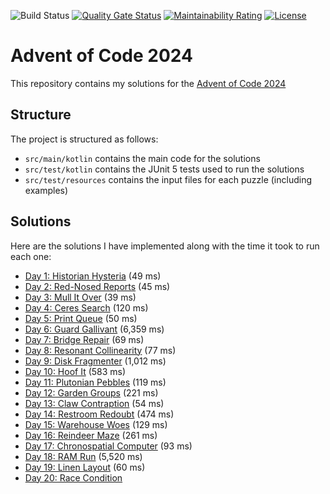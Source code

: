 ![Build Status](https://github.com/jwcarman/adventofcode2024/actions/workflows/maven.yml/badge.svg?branch=main)
[![Quality Gate Status](https://sonarcloud.io/api/project_badges/measure?project=jwcarman_adventofcode2024&metric=alert_status)](https://sonarcloud.io/summary/new_code?id=jwcarman_adventofcode2024)
[![Maintainability Rating](https://sonarcloud.io/api/project_badges/measure?project=jwcarman_adventofcode2024&metric=sqale_rating)](https://sonarcloud.io/summary/new_code?id=jwcarman_adventofcode2024)
[![License](https://img.shields.io/badge/License-Apache_2.0-blue.svg)](https://opensource.org/licenses/Apache-2.0)

# Advent of Code 2024

This repository contains my solutions for the [Advent of Code 2024](https://adventofcode.com/2024)

## Structure

The project is structured as follows:

* `src/main/kotlin` contains the main code for the solutions
* `src/test/kotlin` contains the JUnit 5 tests used to run the solutions
* `src/test/resources` contains the input files for each puzzle (including examples)

## Solutions

Here are the solutions I have implemented along with the time it took to run each one:

* [Day 1: Historian Hysteria](src/test/kotlin/adventofcode/Day01Test.kt) (49 ms)
* [Day 2: Red-Nosed Reports](src/test/kotlin/adventofcode/Day02Test.kt) (45 ms)
* [Day 3: Mull It Over](src/test/kotlin/adventofcode/Day03Test.kt) (39 ms)
* [Day 4: Ceres Search](src/test/kotlin/adventofcode/Day04Test.kt) (120 ms)
* [Day 5: Print Queue](src/test/kotlin/adventofcode/Day05Test.kt) (50 ms)
* [Day 6: Guard Gallivant](src/test/kotlin/adventofcode/Day06Test.kt) (6,359 ms)
* [Day 7: Bridge Repair](src/test/kotlin/adventofcode/Day07Test.kt) (69 ms)
* [Day 8: Resonant Collinearity](src/test/kotlin/adventofcode/Day08Test.kt) (77 ms)
* [Day 9: Disk Fragmenter](src/test/kotlin/adventofcode/Day09Test.kt) (1,012 ms)
* [Day 10: Hoof It](src/test/kotlin/adventofcode/Day10Test.kt) (583 ms)
* [Day 11: Plutonian Pebbles](src/test/kotlin/adventofcode/Day11Test.kt) (119 ms)
* [Day 12: Garden Groups](src/test/kotlin/adventofcode/Day12Test.kt) (221 ms)
* [Day 13: Claw Contraption](src/test/kotlin/adventofcode/Day13Test.kt) (54 ms)
* [Day 14: Restroom Redoubt](src/test/kotlin/adventofcode/Day14Test.kt) (474 ms)
* [Day 15: Warehouse Woes](src/test/kotlin/adventofcode/Day15Test.kt) (129 ms)
* [Day 16: Reindeer Maze](src/test/kotlin/adventofcode/Day16Test.kt) (261 ms)
* [Day 17: Chronospatial Computer](src/test/kotlin/adventofcode/Day17Test.kt) (93 ms)
* [Day 18: RAM Run](src/test/kotlin/adventofcode/Day18Test.kt) (5,520 ms)
* [Day 19: Linen Layout](src/test/kotlin/adventofcode/Day19Test.kt) (60 ms)
* [Day 20: Race Condition](src/test/kotlin/adventofcode/Day20Test.kt)
